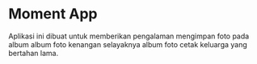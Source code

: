 # Moment App

Aplikasi ini dibuat untuk memberikan pengalaman mengimpan foto pada album album foto kenangan selayaknya album foto cetak keluarga yang bertahan lama.
